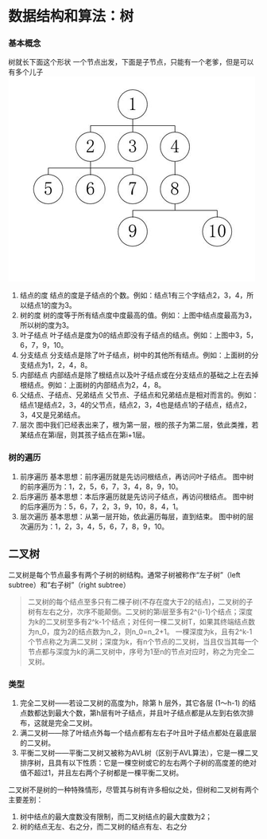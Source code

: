 # 数据结构和算法：树


### 基本概念
树就长下面这个形状
一个节点出发，下面是子节点，只能有一个老爹，但是可以有多个儿子
![树](img\树.jpg)

1. 结点的度
      结点的度是子结点的个数。例如：结点1有三个字结点2，3，4，所以结点1的度为3。
2. 树的度
      树的度等于所有结点度中度最高的值。例如：上图中结点度最高为3，所以树的度为3。
3. 叶子结点
      叶子结点是度为0的结点即没有子结点的结点。例如：上图中3，5，6，7，9，10。
4. 分支结点
      分支结点是除了叶子结点，树中的其他所有结点。例如：上面树的分支结点为1，2，4，8。
5. 内部结点
      内部结点是除了根结点以及叶子结点或在分支结点的基础之上在去掉根结点。例如：上面树的内部结点为2，4，8。
6. 父结点、子结点、兄弟结点
     父节点、子结点和兄弟结点是相对而言的。例如：结点1是结点2，3，4的父节点，结点2，3，4也是结点1的子结点，结点2，3，4又是兄弟结点。
7. 层次
     图中我们已经表出来了，根为第一层，根的孩子为第二层，依此类推，若某结点在第i层，则其孩子结点在第i+1层。

### 树的遍历
1. 前序遍历
      基本思想：前序遍历就是先访问根结点，再访问叶子结点。
      图中树的前序遍历为：1，2，5，6，7，3，4，8，9，10。
2. 后序遍历
基本思想：本后序遍历就是先访问子结点，再访问根结点。
      图中树的后序遍历为：5，6，7，2，3，9，10，8，4，1。
3. 层次遍历
     基本思想：从第一层开始，依此遍历每层，直到结束。
     图中树的层次遍历为：1，2，3，4，5，6，7，8，9，10。


## 二叉树
二叉树是每个节点最多有两个子树的树结构。通常子树被称作“左子树”（left subtree）和“右子树”（right subtree）

>二叉树的每个结点至多只有二棵子树(不存在度大于2的结点)，二叉树的子树有左右之分，次序不能颠倒。二叉树的第i层至多有2^{i-1}个结点；深度为k的二叉树至多有2^k-1个结点；对任何一棵二叉树T，如果其终端结点数为n_0，度为2的结点数为n_2，则n_0=n_2+1。
一棵深度为k，且有2^k-1个节点称之为满二叉树；深度为k，有n个节点的二叉树，当且仅当其每一个节点都与深度为k的满二叉树中，序号为1至n的节点对应时，称之为完全二叉树。

### 类型
1. 完全二叉树——若设二叉树的高度为h，除第 h 层外，其它各层 (1～h-1) 的结点数都达到最大个数，第h层有叶子结点，并且叶子结点都是从左到右依次排布，这就是完全二叉树。
2. 满二叉树——除了叶结点外每一个结点都有左右子叶且叶子结点都处在最底层的二叉树。
3. 平衡二叉树——平衡二叉树又被称为AVL树（区别于AVL算法），它是一棵二叉排序树，且具有以下性质：它是一棵空树或它的左右两个子树的高度差的绝对值不超过1，并且左右两个子树都是一棵平衡二叉树。

二叉树不是树的一种特殊情形，尽管其与树有许多相似之处，但树和二叉树有两个主要差别：
1. 树中结点的最大度数没有限制，而二叉树结点的最大度数为2；
2. 树的结点无左、右之分，而二叉树的结点有左、右之分
